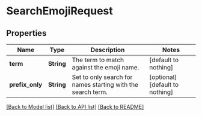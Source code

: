 # SearchEmojiRequest


## Properties
Name | Type | Description | Notes
------------ | ------------- | ------------- | -------------
**term** | **String** | The term to match against the emoji name. | [default to nothing]
**prefix_only** | **String** | Set to only search for names starting with the search term. | [optional] [default to nothing]


[[Back to Model list]](../README.md#models) [[Back to API list]](../README.md#api-endpoints) [[Back to README]](../README.md)



